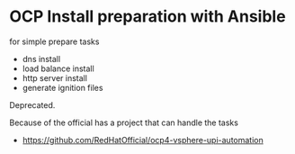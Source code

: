 # OCP Install preparation with Ansible

for simple prepare tasks
- dns install
- load balance install
- http server install
- generate ignition files

Deprecated.

Because of the official has a project that can handle the tasks
- https://github.com/RedHatOfficial/ocp4-vsphere-upi-automation
